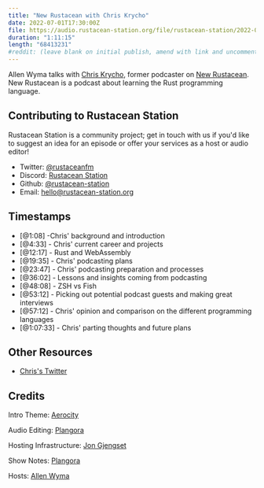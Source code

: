 ```yaml
---
title: "New Rustacean with Chris Krycho"
date: 2022-07-01T17:30:00Z
file: https://audio.rustacean-station.org/file/rustacean-station/2022-07-01-chris-krycho.mp3
duration: "1:11:15"
length: "68413231"
#reddit: (leave blank on initial publish, amend with link and uncomment this line after Reddit thread has been posted)
---
```

Allen Wyma talks with [Chris Krycho](https://v5.chriskrycho.com/index.html), former podcaster on [New Rustacean](https://newrustacean.com/). New Rustacean is a podcast about learning the Rust programming language.

## Contributing to Rustacean Station

Rustacean Station is a community project; get in touch with us if you'd like to suggest an idea for an episode or offer your services as a host or audio editor!

- Twitter: [@rustaceanfm](https://twitter.com/rustaceanfm)
- Discord: [Rustacean Station](https://discord.gg/cHc3Gyc)
- Github: [@rustacean-station](https://github.com/rustacean-station/)
- Email: [hello@rustacean-station.org](mailto:hello@rustacean-station.org)

## Timestamps 
- [@1:08] -Chris' background and introduction
- [@4:33] - Chris' current career and projects
- [@12:17] - Rust and WebAssembly
- [@19:35] - Chris' podcasting plans
- [@23:47] - Chris' podcasting preparation and  processes
- [@36:02] - Lessons and insights coming from podcasting
- [@48:08] - ZSH vs Fish
- [@53:12] - Picking out potential podcast guests and making great interviews
- [@57:12] - Chris' opinion and comparison on the different programming languages
- [@1:07:33] - Chris' parting thoughts and future plans

## Other Resources
- [Chris's Twitter](https://twitter.com/chriskrycho)

## Credits
Intro Theme: [Aerocity](https://twitter.com/AerocityMusic)

Audio Editing: [Plangora](https://twitter.com/plangora)

Hosting Infrastructure: [Jon Gjengset](https://twitter.com/jonhoo/)

Show Notes: [Plangora](https://twitter.com/plangora)

Hosts: [Allen Wyma](https://twitter.com/allenwyma)
